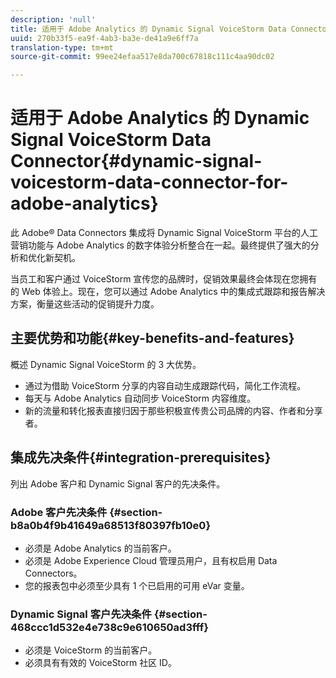 ```yaml
---
description: 'null'
title: 适用于 Adobe Analytics 的 Dynamic Signal VoiceStorm Data Connector
uuid: 270b33f5-ea9f-4ab3-ba3e-de41a9e6ff7a
translation-type: tm+mt
source-git-commit: 99ee24efaa517e8da700c67818c111c4aa90dc02

---
```



# 适用于 Adobe Analytics 的 Dynamic Signal VoiceStorm Data Connector{#dynamic-signal-voicestorm-data-connector-for-adobe-analytics}

此 Adobe® Data Connectors 集成将 Dynamic Signal VoiceStorm 平台的人工营销功能与 Adobe Analytics 的数字体验分析整合在一起。最终提供了强大的分析和优化新契机。

当员工和客户通过 VoiceStorm 宣传您的品牌时，促销效果最终会体现在您拥有的 Web 体验上。现在，您可以通过 Adobe Analytics 中的集成式跟踪和报告解决方案，衡量这些活动的促销提升力度。

## 主要优势和功能{#key-benefits-and-features}

概述 Dynamic Signal VoiceStorm 的 3 大优势。

* 通过为借助 VoiceStorm 分享的内容自动生成跟踪代码，简化工作流程。
* 每天与 Adobe Analytics 自动同步 VoiceStorm 内容维度。
* 新的流量和转化报表直接归因于那些积极宣传贵公司品牌的内容、作者和分享者。

## 集成先决条件{#integration-prerequisites}

列出 Adobe 客户和 Dynamic Signal 客户的先决条件。

### Adobe 客户先决条件 {#section-b8a0b4f9b41649a68513f80397fb10e0}

* 必须是 Adobe Analytics 的当前客户。
* 必须是 Adobe Experience Cloud 管理员用户，且有权启用 Data Connectors。
* 您的报表包中必须至少具有 1 个已启用的可用 eVar 变量。

### Dynamic Signal 客户先决条件 {#section-468ccc1d532e4e738c9e610650ad3fff}

* 必须是 VoiceStorm 的当前客户。
* 必须具有有效的 VoiceStorm 社区 ID。
